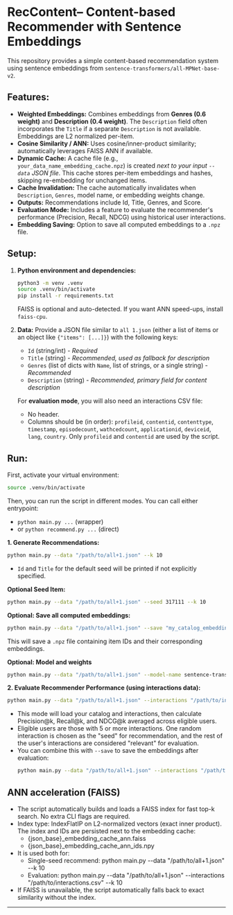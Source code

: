 # RecContent– Content-based Recommender with Sentence Embeddings

This repository provides a simple content-based recommendation system using sentence embeddings from `sentence-transformers/all-MPNet-base-v2`.

## Features:
- **Weighted Embeddings:** Combines embeddings from **Genres (0.6 weight)** and **Description (0.4 weight)**. The `Description` field often incorporates the `Title` if a separate `Description` is not available. Embeddings are L2 normalized per-item.
- **Cosine Similarity / ANN:** Uses cosine/inner-product similarity; automatically leverages FAISS ANN if available.
- **Dynamic Cache:** A cache file (e.g., `your_data_name_embedding_cache.npz`) is created *next to your input `--data` JSON file*. This cache stores per-item embeddings and hashes, skipping re-embedding for unchanged items.
- **Cache Invalidation:** The cache automatically invalidates when `Description`, `Genres`, model name, or embedding weights change.
- **Outputs:** Recommendations include Id, Title, Genres, and Score.
- **Evaluation Mode:** Includes a feature to evaluate the recommender's performance (Precision, Recall, NDCG) using historical user interactions.
- **Embedding Saving:** Option to save all computed embeddings to a `.npz` file.

## Setup:
1) **Python environment and dependencies:**
   ```bash
   python3 -m venv .venv
   source .venv/bin/activate
   pip install -r requirements.txt
   ```
   FAISS is optional and auto-detected. If you want ANN speed-ups, install `faiss-cpu`.

2) **Data:**
   Provide a JSON file similar to `all 1.json` (either a list of items or an object like `{"items": [...]}`) with the following keys:
   - `Id` (string/int) - *Required*
   - `Title` (string) - *Recommended, used as fallback for description*
   - `Genres` (list of dicts with `Name`, list of strings, or a single string) - *Recommended*
   - `Description` (string) - *Recommended, primary field for content description*

   For **evaluation mode**, you will also need an interactions CSV file:
   - No header.
   - Columns should be (in order): `profileid`, `contentid`, `contenttype`, `timestamp`, `episodecount`, `wathcedcount`, `applicationid`, `deviceid`, `lang`, `country`. Only `profileid` and `contentid` are used by the script.

## Run:

First, activate your virtual environment:
```bash
source .venv/bin/activate
```

Then, you can run the script in different modes. You can call either entrypoint:
- `python main.py ...` (wrapper)
- or `python recommend.py ...` (direct)

**1. Generate Recommendations:**
   ```bash
   python main.py --data "/path/to/all+1.json" --k 10
   ```
   - `Id` and `Title` for the default seed will be printed if not explicitly specified.

   **Optional Seed Item:**
   ```bash
   python main.py --data "/path/to/all+1.json" --seed 317111 --k 10
   ```

   **Optional: Save all computed embeddings:**
   ```bash
   python main.py --data "/path/to/all+1.json" --save "my_catalog_embeddings.npz"
   ```
   This will save a `.npz` file containing item IDs and their corresponding embeddings.

   **Optional: Model and weights**
   ```bash
   python main.py --data "/path/to/all+1.json" --model-name sentence-transformers/all-MPNet-base-v2 --genre-weight 0.6 --desc-weight 0.4
   ```

**2. Evaluate Recommender Performance (using interactions data):**
   ```bash
   python main.py --data "/path/to/all+1.json" --interactions "/path/to/interactions.csv" --k 10
   ```
   - This mode will load your catalog and interactions, then calculate Precision@k, Recall@k, and NDCG@k averaged across eligible users.
   - Eligible users are those with 5 or more interactions. One random interaction is chosen as the "seed" for recommendation, and the rest of the user's interactions are considered "relevant" for evaluation.
   - You can combine this with `--save` to save the embeddings after evaluation:
     ```bash
     python main.py --data "/path/to/all+1.json" --interactions "/path/to/interactions.csv" --k 10 --save "eval_embeddings.npz"
     ```

## ANN acceleration (FAISS)
- The script automatically builds and loads a FAISS index for fast top-k search. No extra CLI flags are required.
- Index type: IndexFlatIP on L2-normalized vectors (exact inner product). The index and IDs are persisted next to the embedding cache:
  - {json_base}_embedding_cache_ann.faiss
  - {json_base}_embedding_cache_ann_ids.npy
- It is used both for:
  - Single-seed recommend: python main.py --data "/path/to/all+1.json" --k 10
  - Evaluation: python main.py --data "/path/to/all+1.json" --interactions "/path/to/interactions.csv" --k 10
- If FAISS is unavailable, the script automatically falls back to exact similarity without the index.

---
